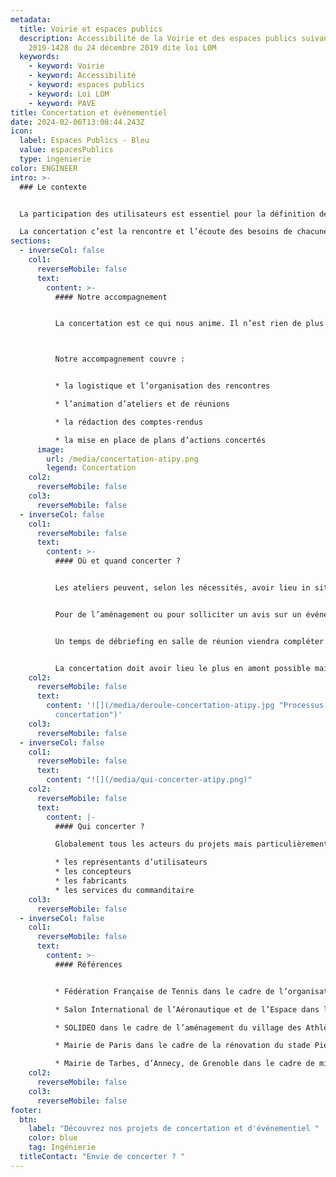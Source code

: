 ```yaml
---
metadata:
  title: Voirie et espaces publics
  description: Accessibilité de la Voirie et des espaces publics suivant la loi
    2019-1428 du 24 décembre 2019 dite loi LOM
  keywords:
    - keyword: Voirie
    - keyword: Accessibilité
    - keyword: espaces publics
    - keyword: Loi LOM
    - keyword: PAVE
title: Concertation et évènementiel
date: 2024-02-06T13:08:44.243Z
icon:
  label: Espaces Publics - Bleu
  value: espacesPublics
  type: ingenierie
color: ENGINEER
intro: >-
  ### Le contexte


  La participation des utilisateurs est essentiel pour la définition de solutions universelles et inclusives, pérennes et acceptées par tous. 

  La concertation c’est la rencontre et l’écoute des besoins de chacune des parties.
sections:
  - inverseCol: false
    col1:
      reverseMobile: false
      text:
        content: >-
          #### Notre accompagnement


          La concertation est ce qui nous anime. Il n’est rien de plus cohérent pour nous que de faire se rencontrer la diversité des besoins, attentes et compétences pour faire émerger des solutions décidées collectivement.



          Notre accompagnement couvre :


          * la logistique et l’organisation des rencontres

          * l’animation d’ateliers et de réunions

          * la rédaction des comptes-rendus

          * la mise en place de plans d’actions concertés
      image:
        url: /media/concertation-atipy.png
        legend: Concertation
    col2:
      reverseMobile: false
    col3:
      reverseMobile: false
  - inverseCol: false
    col1:
      reverseMobile: false
      text:
        content: >-
          #### Où et quand concerter ?


          Les ateliers peuvent, selon les nécessités, avoir lieu in situ ou en salle de réunion. Cela dépend de ce qui est attendu. 


          Pour de l’aménagement ou pour solliciter un avis sur un événement, la visite terrain est évidemment indispensable.


          Un temps de débriefing en salle de réunion viendra compléter la démarche. C’est également le cas pour un projet de création, où l’intérieur favorise la qualité d’écoute et de travail.


          La concertation doit avoir lieu le plus en amont possible mais reste nécessaire à toutes les phases d’un projet.
    col2:
      reverseMobile: false
      text:
        content: '![](/media/deroule-concertation-atipy.jpg "Processus de la
          concertation")'
    col3:
      reverseMobile: false
  - inverseCol: false
    col1:
      reverseMobile: false
      text:
        content: "![](/media/qui-concerter-atipy.png)"
    col2:
      reverseMobile: false
      text:
        content: |-
          #### Qui concerter ?

          Globalement tous les acteurs du projets mais particulièrement :

          * les représentants d’utilisateurs
          * les concepteurs
          * les fabricants
          * les services du commanditaire
    col3:
      reverseMobile: false
  - inverseCol: false
    col1:
      reverseMobile: false
      text:
        content: >-
          #### Références


          * Fédération Française de Tennis dans le cadre de l’organisation du tournoi de Roland-Garros

          * Salon International de l’Aéronautique et de l’Espace dans le cadre du Salon du Bourget

          * SOLIDEO dans le cadre de l’aménagement du village des Athlètes pour les JO 2024

          * Mairie de Paris dans le cadre de la rénovation du stade Pierre de Coubertin

          * Mairie de Tarbes, d’Annecy, de Grenoble dans le cadre de missions sur l’aménagement de l’espace public
    col2:
      reverseMobile: false
    col3:
      reverseMobile: false
footer:
  btn:
    label: "Découvrez nos projets de concertation et d'événementiel "
    color: blue
    tag: Ingénierie
  titleContact: "Envie de concerter ? "
---
```

